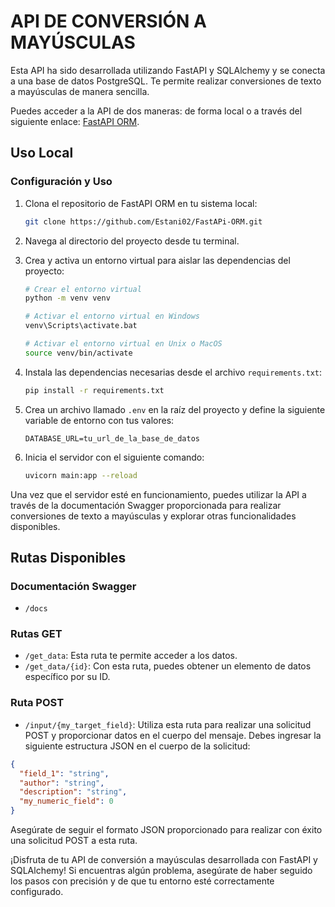 # API DE CONVERSIÓN A MAYÚSCULAS

Esta API ha sido desarrollada utilizando FastAPI y SQLAlchemy y se conecta a una base de datos PostgreSQL. Te permite realizar conversiones de texto a mayúsculas de manera sencilla.

Puedes acceder a la API de dos maneras: de forma local o a través del siguiente enlace: [FastAPI ORM](https://fastapiorm.onrender.com/).

## Uso Local

### Configuración y Uso

1. Clona el repositorio de FastAPI ORM en tu sistema local:

   ```bash
   git clone https://github.com/Estani02/FastAPi-ORM.git
   ```

2. Navega al directorio del proyecto desde tu terminal.

3. Crea y activa un entorno virtual para aislar las dependencias del proyecto:

   ```bash
   # Crear el entorno virtual
   python -m venv venv

   # Activar el entorno virtual en Windows
   venv\Scripts\activate.bat

   # Activar el entorno virtual en Unix o MacOS
   source venv/bin/activate
   ```

4. Instala las dependencias necesarias desde el archivo `requirements.txt`:

   ```bash
   pip install -r requirements.txt
   ```

5. Crea un archivo llamado `.env` en la raíz del proyecto y define la siguiente variable de entorno con tus valores:

    ```plaintext
    DATABASE_URL=tu_url_de_la_base_de_datos
    ```

6. Inicia el servidor con el siguiente comando:

   ```bash
   uvicorn main:app --reload
   ```

Una vez que el servidor esté en funcionamiento, puedes utilizar la API a través de la documentación Swagger proporcionada para realizar conversiones de texto a mayúsculas y explorar otras funcionalidades disponibles.

## Rutas Disponibles

### Documentación Swagger

- `/docs`

### Rutas GET

- `/get_data`: Esta ruta te permite acceder a los datos.
- `/get_data/{id}`: Con esta ruta, puedes obtener un elemento de datos específico por su ID.

### Ruta POST

- `/input/{my_target_field}`: Utiliza esta ruta para realizar una solicitud POST y proporcionar datos en el cuerpo del mensaje. Debes ingresar la siguiente estructura JSON en el cuerpo de la solicitud:

```json
{
  "field_1": "string",
  "author": "string",
  "description": "string",
  "my_numeric_field": 0
}
```

Asegúrate de seguir el formato JSON proporcionado para realizar con éxito una solicitud POST a esta ruta.

¡Disfruta de tu API de conversión a mayúsculas desarrollada con FastAPI y SQLAlchemy! Si encuentras algún problema, asegúrate de haber seguido los pasos con precisión y de que tu entorno esté correctamente configurado.